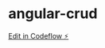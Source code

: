 # angular-crud

[Edit in Codeflow ⚡️](https://stackblitz.com/~/github.com/Awais-mohammad/angular-crud)